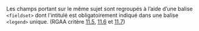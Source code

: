 Les champs portant sur le même sujet sont regroupés à l’aide d’une balise `<fieldset>` dont l'intitulé est obligatoirement indiqué dans une balise `<legend>` unique. (RGAA critère [11.5](https://accessibilite.public.lu/fr/rgaa4.1.2/criteres.html#crit-11-5), [11.6](https://accessibilite.public.lu/fr/rgaa4.1.2/criteres.html#crit-11-6) et [11.7](https://accessibilite.public.lu/fr/rgaa4.1.2/criteres.html#crit-11-7))
